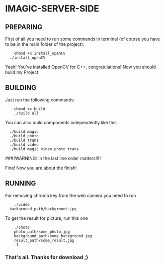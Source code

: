 # IMAGIC-SERVER-SIDE
## PREPARING
First of all you need to run some commands in terminal (of course you have to be in the main folder of the project):
```
	chmod +x install_openCV
  ./install_openCV
```
Yeah!
You've installed OpenCV for C++, congratulations!
Now you should build my Project
## BUILDING
Just run the following commands:
```
	chmod +x build
	./build all
```
You can also build components independently like this
```
  ./build magic
  ./build photo
  ./build trans
  ./build video
  ./build magic video photo trans
```
###(WARNING: In the last line order matters!!!)

Fine! Now you are about the finish!
## RUNNING
For removing chroma key from the web camera you need to run
```
	./video
  background_path/background.jpg
```
To get the result for picture, run this one
```
	./photo
	photo_path/some_photo.jpg
	background_path/some_background.jpg
	result_path/some_result.jpg
	-1
```
### That's all. Thanks for download ;)
